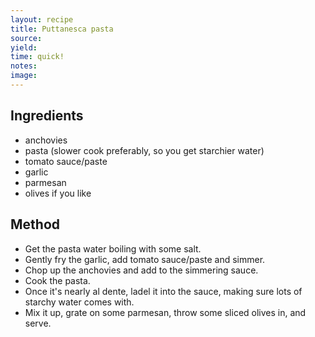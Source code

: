 ```yaml
---
layout: recipe
title: Puttanesca pasta
source: 
yield: 
time: quick!
notes: 
image: 
---
```


## Ingredients
- anchovies
- pasta (slower cook preferably, so you get starchier water)
- tomato sauce/paste
- garlic
- parmesan
- olives if you like

## Method
- Get the pasta water boiling with some salt.
- Gently fry the garlic, add tomato sauce/paste and simmer.
- Chop up the anchovies and add to the simmering sauce.
- Cook the pasta.
- Once it's nearly al dente, ladel it into the sauce, making sure lots of starchy water comes with.
- Mix it up, grate on some parmesan, throw some sliced olives in, and serve.
